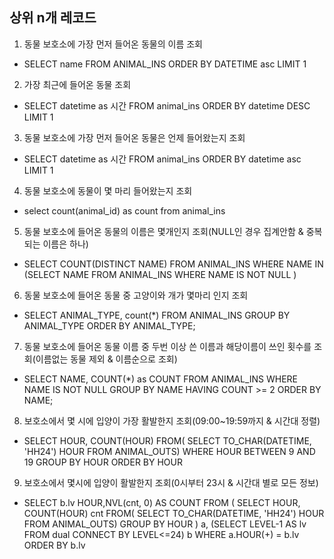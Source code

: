 ## 상위 n개 레코드

1. 동물 보호소에 가장 먼저 들어온 동물의 이름 조회
- SELECT name FROM ANIMAL_INS  ORDER BY DATETIME asc LIMIT 1

2. 가장 최근에 들어온 동물 조회
- SELECT datetime as 시간 FROM animal_ins ORDER BY datetime DESC LIMIT 1

3. 동물 보호소에 가장 먼저 들어온 동물은 언제 들어왔는지 조회
- SELECT datetime as 시간 FROM animal_ins ORDER BY datetime asc LIMIT 1

4. 동물 보호소에 동물이 몇 마리 들어왔는지 조회
- select count(animal_id) as count from animal_ins

5. 동물 보호소에 들어온 동물의 이름은 몇개인지 조회(NULL인 경우 집계안함 & 중복되는 이름은 하나)
- SELECT COUNT(DISTINCT NAME)
FROM ANIMAL_INS
WHERE NAME IN (SELECT NAME
              FROM ANIMAL_INS
               WHERE NAME IS NOT NULL
              )

6. 동물 보호소에 들어온 동물 중 고양이와 개가 몇마리 인지 조회
- SELECT ANIMAL_TYPE, count(*)
FROM ANIMAL_INS
GROUP BY ANIMAL_TYPE
ORDER BY ANIMAL_TYPE;

7. 동물 보호소에 들어온 동물 이름 중 두번 이상 쓴 이름과 해당이름이 쓰인 횟수를 조회(이름없는 동물 제외 & 이름순으로 조회)
- SELECT NAME, COUNT(*) as COUNT
FROM ANIMAL_INS
WHERE NAME IS NOT NULL
GROUP BY NAME
HAVING COUNT >= 2
ORDER BY NAME;

8. 보호소에서 몇 시에 입양이 가장 활발한지 조회(09:00~19:59까지 & 시간대 정렬)
- SELECT  HOUR, COUNT(HOUR)
FROM(
SELECT TO_CHAR(DATETIME, 'HH24') HOUR
FROM ANIMAL_OUTS)
WHERE HOUR BETWEEN 9 AND 19 
GROUP BY HOUR
ORDER BY HOUR

9. 보호소에서 몇시에 입양이 활발한지 조회(0시부터 23시 & 시간대 별로 모든 정보)
- SELECT b.lv HOUR,NVL(cnt, 0) AS COUNT
FROM
(
SELECT  HOUR, COUNT(HOUR) cnt
FROM(
SELECT TO_CHAR(DATETIME, 'HH24') HOUR
FROM ANIMAL_OUTS)
GROUP BY HOUR
) a,
(SELECT LEVEL-1 AS lv FROM dual CONNECT BY LEVEL<=24) b
WHERE a.HOUR(+) = b.lv
ORDER BY b.lv